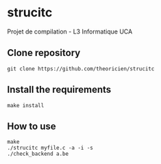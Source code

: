 # strucitc
Projet de compilation - L3 Informatique UCA

## Clone repository
```
git clone https://github.com/theoricien/strucitc
```
## Install the requirements
```
make install
```
## How to use
```
make
./strucitc myfile.c -a -i -s
./check_backend a.be
```
